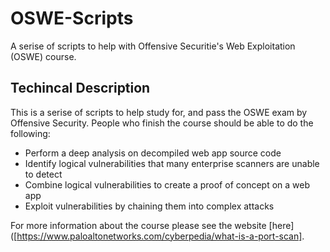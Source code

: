 # OSWE-Scripts
A serise of scripts to help with Offensive Securitie's Web Exploitation (OSWE) course.

## Techincal Description
This is a serise of scripts to help study for, and pass the OSWE exam by Offensive Security. People who finish the course should be able to do the following:
* Perform a deep analysis on decompiled web app source code
* Identify logical vulnerabilities that many enterprise scanners are unable to detect
* Combine logical vulnerabilities to create a proof of concept on a web app
* Exploit vulnerabilities by chaining them into complex attacks

For more information about the course please see the website [here]([https://www.paloaltonetworks.com/cyberpedia/what-is-a-port-scan].
